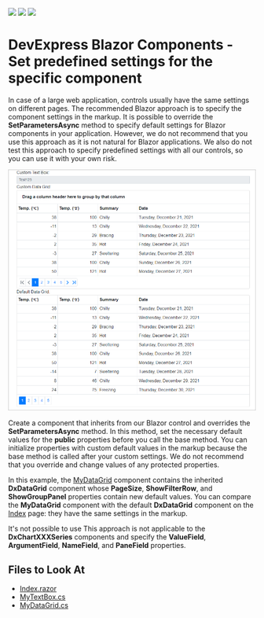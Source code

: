 <!-- default badges list -->
![](https://img.shields.io/endpoint?url=https://codecentral.devexpress.com/api/v1/VersionRange/219019222/20.2.6%2B)
[![](https://img.shields.io/badge/Open_in_DevExpress_Support_Center-FF7200?style=flat-square&logo=DevExpress&logoColor=white)](https://supportcenter.devexpress.com/ticket/details/T827941)
[![](https://img.shields.io/badge/📖_How_to_use_DevExpress_Examples-e9f6fc?style=flat-square)](https://docs.devexpress.com/GeneralInformation/403183)
<!-- default badges end -->

# DevExpress Blazor Components - Set predefined settings for the specific component

In case of a large web application, controls usually have the same settings on different pages. The recommended Blazor approach is to specify the component settings in the markup. It is possible to override the **SetParametersAsync** method to specify default settings for Blazor components in your application. However, we do not recommend that you use this approach as it is not natural for Blazor applications. We also do not test this approach to specify predefined settings with all our controls, so you can use it with your own risk.

![Grid with predefined settings and default](images/result.png)

Create a component that inherits from our Blazor control and overrides the **SetParametersAsync** method. In this method, set the necessary default values for the **public** properties before you call the base method. You can initialize properties with custom default values in the markup because the base method is called after your custom settings. We do not recommend that you override and change values of any protected properties.

In this example, the [MyDataGrid](./CS/DxBlazorComponentsDefaultSettings/Components/MyDataGrid.cs) component contains the inherited **DxDataGrid** component whose **PageSize**, **ShowFilterRow**, and **ShowGroupPanel** properties contain new default values. You can compare the **MyDataGrid** component with the default **DxDataGrid** component on the [Index](./CS/DxBlazorComponentsDefaultSettings/Pages/Index.razor) page: they have the same settings in the markup.

It's not possible to use This approach is not applicable to the **DxChartXXXSeries** components and specify the **ValueField**, **ArgumentField**, **NameField**, and **PaneField** properties.

## Files to Look At

* [Index.razor](./CS/DxBlazorComponentsDefaultSettings/Pages/Index.razor)
* [MyTextBox.cs](./CS/DxBlazorComponentsDefaultSettings/Components/MyTextBox.cs)
* [MyDataGrid.cs](./CS/DxBlazorComponentsDefaultSettings/Components/MyDataGrid.cs)